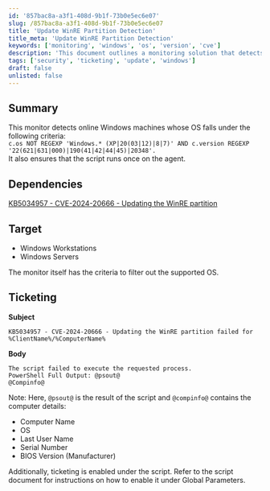 ```yaml
---
id: '857bac8a-a3f1-408d-9b1f-73b0e5ec6e07'
slug: /857bac8a-a3f1-408d-9b1f-73b0e5ec6e07
title: 'Update WinRE Partition Detection'
title_meta: 'Update WinRE Partition Detection'
keywords: ['monitoring', 'windows', 'os', 'version', 'cve']
description: 'This document outlines a monitoring solution that detects online Windows machines based on specific operating system criteria. It ensures that only supported versions are monitored and provides details on ticketing for failures related to updating the WinRE partition.'
tags: ['security', 'ticketing', 'update', 'windows']
draft: false
unlisted: false
---
```


## Summary

This monitor detects online Windows machines whose OS falls under the following criteria:  
`c.os NOT REGEXP 'Windows.* (XP|20(03|12)|8|7)' AND c.version REGEXP '22(621|631|000)|190(41|42|44|45)|20348'.`  
It also ensures that the script runs once on the agent.

## Dependencies

[KB5034957 - CVE-2024-20666 - Updating the WinRE partition](/docs/e3be5c3e-c492-4ea5-8dbe-1d1c7b546c52) 

## Target

- Windows Workstations  
- Windows Servers  

The monitor itself has the criteria to filter out the supported OS.

## Ticketing

**Subject**  

```
KB5034957 - CVE-2024-20666 - Updating the WinRE partition failed for %ClientName%/%ComputerName%
```

**Body**  

```
The script failed to execute the requested process.  
PowerShell Full Output: @psout@  
@Compinfo@
```

Note: Here, `@psout@` is the result of the script and `@compinfo@` contains the computer details:  
- Computer Name  
- OS  
- Last User Name  
- Serial Number  
- BIOS Version (Manufacturer)  

Additionally, ticketing is enabled under the script. Refer to the script document for instructions on how to enable it under Global Parameters.